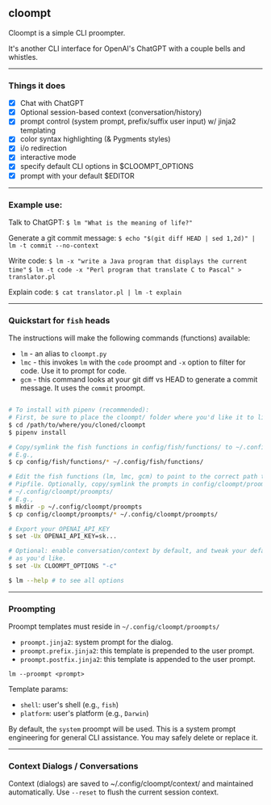 ## cloompt

Cloompt is a simple CLI proompter. 

It's another CLI interface for OpenAI's ChatGPT with a couple bells and whistles.

---

### Things it does

- [x] Chat with ChatGPT
- [x] Optional session-based context (conversation/history)
- [x] prompt control (system prompt, prefix/suffix user input) w/ jinja2 templating
- [x] color syntax highlighting (& Pygments styles)
- [x] i/o redirection
- [x] interactive mode
- [x] specify default CLI options in $CLOOMPT_OPTIONS
- [x] prompt with your default $EDITOR

---

### Example use:

Talk to ChatGPT:
`$ lm "What is the meaning of life?"`

Generate a git commit message:
`$ echo "$(git diff HEAD | sed 1,2d)" | lm -t commit --no-context`

Write code:
`$ lm -x "write a Java program that displays the current time"`
`$ lm -t code -x "Perl program that translate C to Pascal" > translator.pl`

Explain code:
`$ cat translator.pl | lm -t explain`

---

### Quickstart for `fish` heads

The instructions will make the following commands (functions) available:

* `lm` - an alias to `cloompt.py`
* `lmc` - this invokes `lm` with the `code` proompt and `-x` option to filter for code. 
  Use it to prompt for code.
* `gcm` - this command looks at your git diff vs HEAD to generate a commit message. It 
  uses the `commit` proompt.

```sh

# To install with pipenv (recommended):
# First, be sure to place the cloompt/ folder where you'd like it to live permanently.
$ cd /path/to/where/you/cloned/cloompt
$ pipenv install

# Copy/symlink the fish functions in config/fish/functions/ to ~/.config/fish/functions/
# E.g.,
$ cp config/fish/functions/* ~/.config/fish/functions/

# Edit the fish functions (lm, lmc, gcm) to point to the correct path to cloompt.py & 
# Pipfile. Optionally, copy/symlink the prompts in config/cloompt/proompts/ to 
# ~/.config/cloompt/proompts/
# E.g.,
$ mkdir -p ~/.config/cloompt/proompts
$ cp config/cloompt/proompts/* ~/.config/cloompt/proompts/

# Export your OPENAI_API_KEY
$ set -Ux OPENAI_API_KEY=sk...

# Optional: enable conversation/context by default, and tweak your default options 
# as you'd like.
$ set -Ux CLOOMPT_OPTIONS "-c"

$ lm --help # to see all options
```

---

### Proompting

Proompt templates must reside in `~/.config/cloompt/proompts/`

- `proompt.jinja2`: system prompt for the dialog.
- `proompt.prefix.jinja2`: this template is prepended to the user prompt.
- `proompt.postfix.jinja2`: this template is appended to the user prompt.

`lm --proompt <prompt>`

Template params:

- `shell`: user's shell (e.g., `fish`)
- `platform`: user's platform (e.g., `Darwin`)

By default, the `system` proompt will be used. This is a system prompt 
engineering for general CLI assistance. You may safely delete or replace it.

---

### Context Dialogs / Conversations

Context (dialogs) are saved to ~/.config/cloompt/context/  and maintained automatically. 
Use `--reset` to flush the current session context.
